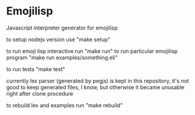 Emojilisp
========

Javascript interpreter generator for emojilisp

to setup nodejs version use "make setup"

to run emoji lisp interactive run "make run"
to run particular emojilisp program "make run examples/something.eli"

to run tests "make test"

currently lex parser (generated by pegjs) is kept in this repository, it's not good to keep generated files, I know, but otherwise it became unusable right after clone procedure

to rebuild lex and examples run "make rebuild"